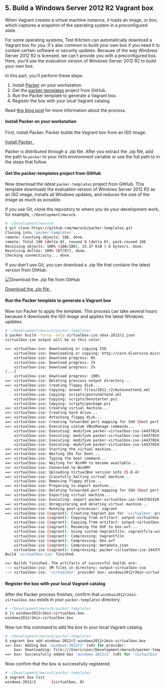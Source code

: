 ## 5. Build a Windows Server 2012 R2 Vagrant box

When Vagrant creates a virtual machine instance, it loads an image, or _box_, which captures a snapshot of the operating system in a preconfigured state.

For some operating systems, Test Kitchen can automatically download a Vagrant box for you. It's also common to build your own box if you need it to contain certain software or security updates. Because of the way Windows Server 2012 R2 is licensed, we can't provide you with a preconfigured box. Here, you'll use the evaluation version of Windows Server 2012 R2 to build your own box.

In this part, you'll perform these steps.

1. Install [Packer](https://packer.io/) on your workstation.
1. Get the [packer-templates](https://github.com/mwrock/packer-templates) project from GitHub.
1. Run the Packer template to generate a Vagrant box.
1. Register the box with your local Vagrant catalog.

Read [this blog post](http://www.hurryupandwait.io/blog/creating-windows-base-images-for-virtualbox-and-hyper-v-using-packer-boxstarter-and-vagrant) for more information about the process.

#### Install Packer on your workstation

First, install Packer. Packer builds the Vagrant box from an ISO image.

<a class='accent-button radius' href='https://packer.io/downloads.html' target='_blank'>Install Packer&nbsp;&nbsp;<i class='fa fa-external-link'></i></a>

Packer is distributed through a .zip file. After you extract the .zip file, add the path to `packer` to your `PATH` environment variable or use the full path to in the steps that follow.

#### Get the packer-templates project from GitHub

Now download the latest `packer-templates` project from GitHub. This template downloads the evaluation version of Windows Server 2012 R2 as an ISO image, installs all Windows updates, and reduces the size of the image as much as possible.

If you use Git, clone the repository to where you do your development work, for example, <code class="file-path">~/Development/mwrock</code>.

```bash
# ~/Development/mwrock
$ git clone https://github.com/mwrock/packer-templates.git
Cloning into 'packer-templates'...
remote: Counting objects: 186, done.
remote: Total 186 (delta 0), reused 0 (delta 0), pack-reused 186
Receiving objects: 100% (186/186), 33.37 KiB | 0 bytes/s, done.
Resolving deltas: 100% (87/87), done.
Checking connectivity... done.
```

If you don't use Git, you can download a .zip file that contains the latest version from GitHub.

![Download the .zip file from GitHub](misc/github_download_zip.png)

<a class='accent-button radius' href='https://github.com/mwrock/packer-templates' target='_blank'>Download the .zip file&nbsp;&nbsp;<i class='fa fa-external-link'></i></a>

#### Run the Packer template to generate a Vagrant box

Now run Packer to apply the template. This process can take several hours because it downloads the ISO image and  applies the latest Windows updates.

```bash
# ~/Development/mwrock/packer-templates
$ packer build -force -only virtualbox-iso vbox-2012r2.json
virtualbox-iso output will be in this color.

==> virtualbox-iso: Downloading or copying ISO
    virtualbox-iso: Downloading or copying: http://care.dlservice.microsoft.com/dl/download/6/2/A/62A76ABB-9990-4EFC-A4FE-C7D698DAEB96/9600.17050.WINBLUE_REFRESH.140317-1640_X64FRE_SERVER_EVAL_EN-US-IR3_SSS_X64FREE_EN-US_DV9.ISO
    virtualbox-iso: Download progress: 0%
    virtualbox-iso: Download progress: 1%
    virtualbox-iso: Download progress: 2%
[...]
    virtualbox-iso: Download progress: 100%
==> virtualbox-iso: Deleting previous output directory...
==> virtualbox-iso: Creating floppy disk...
    virtualbox-iso: Copying: answer_files/2012_r2/Autounattend.xml
    virtualbox-iso: Copying: scripts/postunattend.xml
    virtualbox-iso: Copying: scripts/boxstarter.ps1
    virtualbox-iso: Copying: scripts/package.ps1
==> virtualbox-iso: Creating virtual machine...
==> virtualbox-iso: Creating hard drive...
==> virtualbox-iso: Attaching floppy disk...
==> virtualbox-iso: Creating forwarded port mapping for SSH (host port 3165)
==> virtualbox-iso: Executing custom VBoxManage commands...
    virtualbox-iso: Executing: modifyvm packer-virtualbox-iso-1443702410 --natpf1 guest_winrm,tcp,,55985,,5985
    virtualbox-iso: Executing: modifyvm packer-virtualbox-iso-1443702410 --memory 2048
    virtualbox-iso: Executing: modifyvm packer-virtualbox-iso-1443702410 --vram 36
    virtualbox-iso: Executing: modifyvm packer-virtualbox-iso-1443702410 --cpus 2
==> virtualbox-iso: Starting the virtual machine...
==> virtualbox-iso: Waiting 10s for boot...
==> virtualbox-iso: Typing the boot command...
==> virtualbox-iso: Waiting for WinRM to become available...
==> virtualbox-iso: Connected to WinRM!
==> virtualbox-iso: Uploading VirtualBox version info (5.0.4)
==> virtualbox-iso: Gracefully halting virtual machine...
    virtualbox-iso: Removing floppy drive...
==> virtualbox-iso: Preparing to export machine...
    virtualbox-iso: Deleting forwarded port mapping for SSH (host port 3165)
==> virtualbox-iso: Exporting virtual machine...
    virtualbox-iso: Executing: export packer-virtualbox-iso-1443702410 --output output-virtualbox-iso/packer-virtualbox-iso-1443702410.ovf
==> virtualbox-iso: Unregistering and deleting virtual machine...
==> virtualbox-iso: Running post-processor: vagrant
==> virtualbox-iso (vagrant): Creating Vagrant box for 'virtualbox' provider
    virtualbox-iso (vagrant): Copying from artifact: output-virtualbox-iso/packer-virtualbox-iso-1443702410-disk1.vmdk
    virtualbox-iso (vagrant): Copying from artifact: output-virtualbox-iso/packer-virtualbox-iso-1443702410.ovf
    virtualbox-iso (vagrant): Renaming the OVF to box.ovf...
    virtualbox-iso (vagrant): Using custom Vagrantfile: vagrantfile-windows.template
    virtualbox-iso (vagrant): Compressing: Vagrantfile
    virtualbox-iso (vagrant): Compressing: box.ovf
    virtualbox-iso (vagrant): Compressing: metadata.json
    virtualbox-iso (vagrant): Compressing: packer-virtualbox-iso-1443702410-disk1.vmdk
Build 'virtualbox-iso' finished.

==> Builds finished. The artifacts of successful builds are:
--> virtualbox-iso: VM files in directory: output-virtualbox-iso
--> virtualbox-iso: 'virtualbox' provider box: windows2012r2min-virtualbox.box
```

#### Register the box with your local Vagrant catalog

After the Packer process finishes, confirm that <code class="file-path">windows2012r2min-virtualbox.box</code> exists in your <code class="file-path">packer-templates</code> directory.

```bash
# ~/Development/mwrock/packer-templates
$ ls windows2012r2min-virtualbox.box
windows2012r2min-virtualbox.box
```

Now run this command to add the box to your local Vagrant catalog.

```bash
# ~/Development/mwrock/packer-templates
$ vagrant box add windows-2012r2 windows2012r2min-virtualbox.box
==> box: Adding box 'windows-2012r2' (v0) for provider:
    box: Downloading: file:///Users/user/Development/mwrock/packer-templates/windows2012r2min-virtualbox.box
==> box: Successfully added box 'windows-2012r2' (v0) for 'virtualbox'!
```

Now confirm that the box is successfully registered.

```bash
# ~/Development/mwrock/packer-templates
$ vagrant box list
windows-2012r2       (virtualbox, 0)
```
